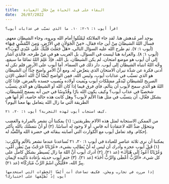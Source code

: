 ```yaml
---
title:  البقاء على قيد الحياة مِنْ خلال العبادة
date:  26/07/2022
---
```


`اقرأ أيوب ١: ٦-٢: ١٠. ما الذي تسبَّب في عذابات أيوب؟`

يوجد أمر مُدهش هنا. لقد جاء الملائكة ليَمْثُلوا أمام الله ويروه، وجاء الشيطان معهم. فسأل اللهُ الشيطانَ مِنْ أين جاء فقال، «مِنْ الْجَوَلاَنِ فِي الأَرْضِ، وَمِنَ التَّمَشِّي فِيهَا» (أيوب ١: ٧). ثم طرح الله عليه السؤال التالي، «هَلْ جَعَلْتَ قَلْبَكَ عَلَى عَبْدِي أَيُّوبَ؟» (أيوب ١: ٨). والغرابة هنا ليست في السؤال، بل الغريب هو في مَنْ طرحه. فالذي أشار إلى أن أيوب هو موضع امتحان، لم يكن الشيطان، بل الله. فإذْ عَلِمَ اللهُ تمامًا ما سيقع، وجَّه اللهُ انتباه الشيطان إلى أيوب. دار ذلك في السماء. أما أيوب على الأرض فلم تكن له أدنى فكرة عن شدَّة نيران الامتحان الذي يتعرَّض له. ومع أنَّ الأمر واضح جِدًّا أن الشيطان هو الذي تسبَّب في عذابات أيوب، وليس الله، فمِن الواضح أَيْضًا أنَّ الله أعطى الإذن الصريح للشيطان ليُدمِّر ممتلكات أيوب ويُميت أولاده ويُصيب جسده بالمرض. فإذا كان اللهُ هو الذي سمح لأيوب أن يتألم، فأي فرق فيما إذا كان الله أو الشيطان هو الذي يتسبَّب شخصيًا في عذاب أيوب؟ وكيف يكون الله بارًا وقُدّوسًا في حين أنه يسمح للشيطان، بشكل فعَّال، أن يتسبَّب في مثل هذا الألم لأيوب؟ وهل كانت هذه حالة خاصة، أَمْ أنها هي الطريقة التي ما زال الله يتعامل بها معنا اليوم؟

`كيف استجاب أيوب لهذه التجربة؟ أيوب ١: ٢٠، ٢١.`

من الممكن الاستجابة لمثل هذه الآلام بطريقتين: (١) يمكننا أن نشعر بالمرارة والغضب ونتحوَّل ضدَّ الله لاعتقادنا أنه قاسٍ، أو لا وجود له أساسًا. (٢) أو أنْ نتمسَّك بالله بأكثر إحكام. وقد تعامل أيوب مع الكوارث التي أصابته ببقائه في حضرة الله والتَّعبُّد له.

يمكننا أن نرى ثلاثة عناصر للعبادة في أيوب ١: ٢٠، ٢١ تُساعدنا عندما نشعر بالألم والكرب: (١) قَبِلَ أيوب عجزه وأدرك أن ليس له أنْ يُطالِب بشيء، «عُرْيَانًا خَرَجْتُ مِنْ بَطْنِ أُمِّي، وَعُرْيَانًا أَعُودُ إِلَى هُنَاكَ» (عد ٢١). (٢) أدرك أيوب أنَّ اللهَ ما زال يُسيطر بشكل كامل على كل شيء، «الرَّبُّ أَعْطَى وَالرَّبُّ أَخَذَ» (عد ٢١). (٣) ختم أيوب حديثه بإعادة تأكيده لإيمان بِبرِّ الله، «فَلْيَكُنِ اسْمُ الرَّبِّ مُبَارَكًا» (عد ٢١).

`إذا مررت في تجارب ومِحَن، فكيف تساعدك أنت أَيْضًا الخطوات التي استخدمها أيوب إذْ تُطبِّقها على اختبارك؟`